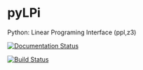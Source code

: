 # pyLPi
Python: Linear Programing Interface (ppl,z3)

[![Documentation Status](https://readthedocs.org/projects/pylpi/badge/?version=latest)](http://pylpi.readthedocs.io/en/latest/?badge=latest)

[![Build Status](https://travis-ci.org/jesusjda/pyLPi.svg?branch=master)](https://travis-ci.org/jesusjda/pyLPi)


